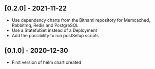 ## [0.2.0] - 2021-11-22

* Use dependency charts from the Bitnami repository for Memcached, Rabbitmq,
  Redis and PostgreSQL
* Use a StatefulSet instead of a Deployment
* Add the possibility to run postSetup scripts

## [0.1.0] - 2020-12-30

* First version of  helm chart created
